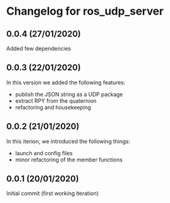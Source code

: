 # Changelog for ros_udp_server

## 0.0.4 (27/01/2020)
Added few dependencies

## 0.0.3 (22/01/2020)
In this version we added the following features:
- publish the JSON string as a UDP package
- extract RPY from the quaternion
- refactoring and housekeeping

## 0.0.2 (21/01/2020)
In this iterion, we introduced the following things:
- launch and config files
- minor refactoring of the member functions

## 0.0.1 (20/01/2020)
Initial commit (first working iteration)